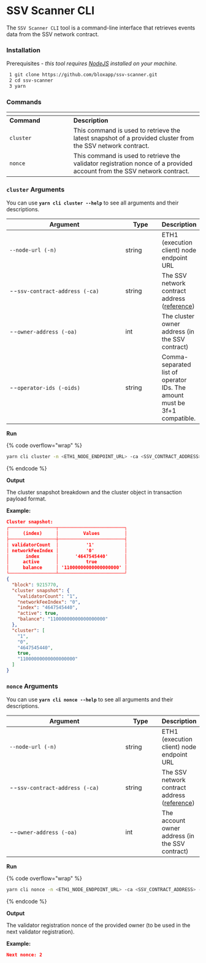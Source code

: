 # SSV Scanner CLI

The `SSV Scanner CLI` tool is a command-line interface that retrieves events data from the SSV network contract.

### Installation

Prerequisites _- this tool requires_ [_NodeJS_](https://nodejs.org/en/download/) _installed on your machine._

```bash
 1 git clone https://github.com/bloxapp/ssv-scanner.git
 2 cd ssv-scanner
 3 yarn
```

### Commands <a href="#_1rk5eeceo4ov" id="_1rk5eeceo4ov"></a>

<table data-header-hidden><thead><tr><th width="151"></th><th></th></tr></thead><tbody><tr><td><strong>Command</strong></td><td><strong>Description</strong></td></tr><tr><td><code>cluster</code></td><td>This command is used to retrieve the latest snapshot of a provided cluster from the SSV network contract.</td></tr><tr><td><code>nonce</code></td><td>This command is used to retrieve the validator registration nonce of a provided account from the SSV network contract.</td></tr></tbody></table>

### `cluster` Arguments

You can use **`yarn cli cluster --help`** to see all arguments and their descriptions.&#x20;

<table><thead><tr><th width="323">Argument</th><th width="85.33333333333331">Type</th><th>Description</th></tr></thead><tbody><tr><td><code>--node-url (-n)</code></td><td>string</td><td>ETH1 (execution client) node endpoint URL</td></tr><tr><td>--<code>ssv-contract-address (-ca)</code></td><td>string</td><td>The SSV network contract address (<a href="http://localhost:5000/o/-Mb7OC5dRdirWgUB-coa/s/5j2wcf1k37MM5iWhtP7i/">reference</a>)</td></tr><tr><td>--<code>owner-address (-oa)</code></td><td>int</td><td>The cluster owner address (in the SSV contract)</td></tr><tr><td>--<code>operator-ids (-oids)</code></td><td>string</td><td>Comma-separated list of operator IDs. The amount must be 3f+1 compatible.</td></tr></tbody></table>

**Run**

{% code overflow="wrap" %}
```bash
yarn cli cluster -n <ETH1_NODE_ENDPOINT_URL> -ca <SSV_CONTRACT_ADDRESS> -oa <CLUSTER_OWNER_ADDRESS> -oids <OPERATOR1_ID, OPERATOR2_ID, OPERATOR3_ID, OPERATOR4_ID>
```
{% endcode %}

**Output**

The cluster snapshot breakdown and the cluster object in transaction payload format.

**Example:**

```json
Cluster snapshot:
┌─────────────────┬────────────────────────┐
│     (index)     │         Values         │
├─────────────────┼────────────────────────┤
│ validatorCount  │          '1'           │
│ networkFeeIndex │          '0'           │
│      index      │      '4647545440'      │
│     active      │          true          │
│     balance     │ '11000000000000000000' │
└─────────────────┴────────────────────────┘
{
  "block": 9215770,
  "cluster snapshot": {
    "validatorCount": "1",
    "networkFeeIndex": "0",
    "index": "4647545440",
    "active": true,
    "balance": "11000000000000000000"
  },
  "cluster": [
    "1",
    "0",
    "4647545440",
    true,
    "11000000000000000000"
  ]
}
```

### `nonce` Arguments

You can use **`yarn cli nonce --help`** to see all arguments and their descriptions.&#x20;

<table><thead><tr><th width="323">Argument</th><th width="85.33333333333331">Type</th><th>Description</th></tr></thead><tbody><tr><td><code>--node-url (-n)</code></td><td>string</td><td>ETH1 (execution client) node endpoint URL</td></tr><tr><td>--<code>ssv-contract-address (-ca)</code></td><td>string</td><td>The SSV network contract address (<a href="http://localhost:5000/o/-Mb7OC5dRdirWgUB-coa/s/5j2wcf1k37MM5iWhtP7i/">reference</a>)</td></tr><tr><td>--<code>owner-address (-oa)</code></td><td>int</td><td>The account owner address (in the SSV contract)</td></tr></tbody></table>

**Run**

{% code overflow="wrap" %}
```bash
yarn cli nonce -n <ETH1_NODE_ENDPOINT_URL> -ca <SSV_CONTRACT_ADDRESS> -oa <ACCOUNT_OWNER_ADDRESS>
```
{% endcode %}

**Output**

The validator registration nonce of the provided owner (to be used in the next validator registration).

**Example:**

```json
Next nonce: 2  
```
